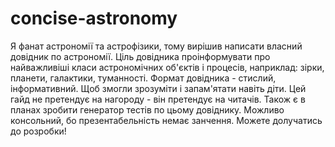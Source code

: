 # concise-astronomy
Я фанат астрономії та астрофізики, тому вирішив написати власний довідник по астрономії. Ціль довідника проінформувати про найважливіші класи астрономічних об'єктів і процесів, наприклад: зірки, планети, галактики, туманності. Формат довідника - стислий, інформативний. Щоб змогли зрозуміти і запам'ятати навіть діти. Цей гайд не претендує на нагороду - він претендує на читачів.
Також є в планах зробити генератор тестів по цьому довіднику. Можливо консольний, бо презентабельність немає занчення.
Можете долучатись до розробки!
